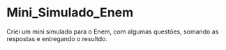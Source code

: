 # Mini_Simulado_Enem
Criei um mini simulado para o Enem, com algumas questões, somando as respostas e entregando o resultdo.
